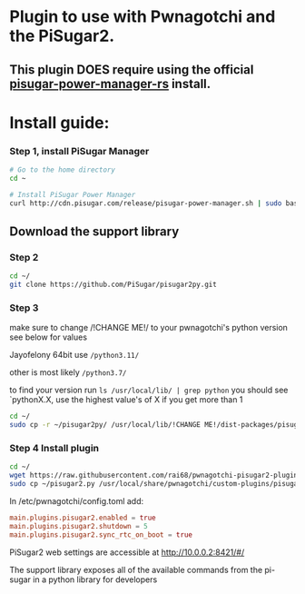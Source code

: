 # Plugin to use with Pwnagotchi and the PiSugar2.

## This plugin DOES require using the official [pisugar-power-manager-rs](https://github.com/PiSugar/pisugar-power-manager-rs) install. 

# Install guide:
### Step 1, install PiSugar Manager
```bash
# Go to the home directory
cd ~

# Install PiSugar Power Manager 
curl http://cdn.pisugar.com/release/pisugar-power-manager.sh | sudo bash
```
## Download the support library

### Step 2
```bash
cd ~/
git clone https://github.com/PiSugar/pisugar2py.git
```
### Step 3
make sure to change /!CHANGE ME!/ to your pwnagotchi's python version see below for values

Jayofelony 64bit use `/python3.11/`

other is most likely `/python3.7/`

to find your version run `ls /usr/local/lib/ | grep python` you should see `pythonX.X, use the highest value's of X if you get more than 1
```bash
cd ~/
sudo cp -r ~/pisugar2py/ /usr/local/lib/!CHANGE ME!/dist-packages/pisugar2
```

### Step 4 Install plugin

```bash
cd ~/
wget https://raw.githubusercontent.com/rai68/pwnagotchi-pisugar2-plugin/master/pisugar2.py
sudo cp ~/pisugar2.py /usr/local/share/pwnagotchi/custom-plugins/pisugar2.py
```

In /etc/pwnagotchi/config.toml add:
```toml
main.plugins.pisugar2.enabled = true
main.plugins.pisugar2.shutdown = 5
main.plugins.pisugar2.sync_rtc_on_boot = true
```



PiSugar2 web settings are accessible at http://10.0.0.2:8421/#/

The support library exposes all of the available commands from the pi-sugar in a python library for developers
